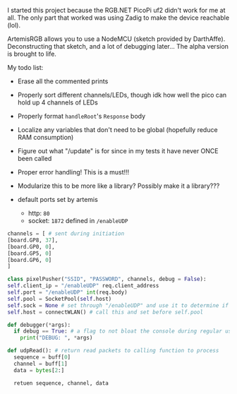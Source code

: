 I started this project because the RGB.NET PicoPi uf2 didn't work for me at all. The only part that worked was using Zadig to make the device reachable (lol).

ArtemisRGB allows you to use a NodeMCU (sketch provided by DarthAffe). Deconstructing that sketch, and a lot of debugging later... The alpha version is brought to life.

My todo list:
  - Erase all the commented prints
  - Properly sort different channels/LEDs, though idk how well the pico can hold up 4 channels of LEDs
  - Properly format `handleRoot`'s `Response` body
  - Localize any variables that don't need to be global (hopefully reduce RAM consumption)
  - Figure out what "/update" is for since in my tests it have never ONCE been called
  - Proper error handling! This is a must!!!
  - Modularize this to be more like a library? Possibly make it a library???

  - default ports set by artemis
      - http: `80`
      - socket: `1872` defined in `/enableUDP`

  ```python #todo
channels = [ # sent during initiation
  [board.GP8, 37],
  [board.GP0, 0],
  [board.GP5, 0]
  [board.GP6, 0]
]

class pixelPusher("SSID", "PASSWORD", channels, debug = False):
  self.client_ip = "/enableUDP" req.client_address
  self.port = "/enableUDP" int(req.body)
  self.pool = SocketPool(self.host)
  self.sock = None # set through "/enableUDP" and use it to determine if socket is active
  self.host = connectWLAN() # call this and set before self.pool

  def debugger(*args):
    if debug == True: # a flag to not bloat the console during regular use
      print("DEBUG: ", *args)
  
  def udpRead(): # return read packets to calling function to process
    sequence = buff[0]
    channel = buff[1]
    data = bytes[2:]

    retuen sequence, channel, data
```
